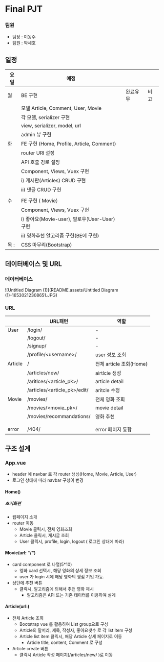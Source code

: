 # Final PJT
### 팀원
- 팀장 : 이동주
- 팀원 : 박세호

## 일정 
| 요일 | 예정                                          |          |      |
| ---- | --------------------------------------------- | -------- | ---- |
| 월   | BE 구현                                       | 완료유무 | 비고 |
|      | 모델 Article, Comment, User, Movie            |          |      |
|      | 각 모델, serializer 구현                      |          |      |
|      | view, serializer, model, url                  |          |      |
|      | admin 뷰 구현                                 |          |      |
| 화   | FE 구현 (Home, Profile, Article, Comment)     |          |      |
|      | router URl 설정                               |          |      |
|      | API 호출 경로 설정                            |          |      |
|      | Component, Views, Vuex 구현                   |          |      |
|      | i) 게시판(Articles) CRUD 구현                 |          |      |
|      | ii) 댓글 CRUD 구현                            |          |      |
|      |                                               |          |      |
| 수   | FE 구현 ( Movie)                              |          |      |
|      | Component, Views, Vuex 구현                   |          |      |
|      | i) 좋아요(Movie-user), 팔로우(User-User) 구현 |          |      |
|      | ii) 영화추천 알고리즘 구현(BE에 구현)         |          |      |
| 목 : | CSS 마무리(Bootstrap)                         |          |      |



## 데이터베이스 및 URL
### 데이터베이스

![Untitled Diagram (1)](README.assets/Untitled Diagram (1)-16530212308651.JPG)








### URL

|         | URL패턴                      | 역할                    |
| ------- | ---------------------------- | ----------------------- |
| User    | /login/                      | -                       |
|         | /logout/                     | -                       |
|         | /signup/                     | -                       |
|         | /profile/\<username>/        | user 정보 조회          |
| Article | /                            | 전체 article 조회(Home) |
|         | /articles/new/               | airtlcie 생성           |
|         | /aritlces/<article_pk>/      | article detail          |
|         | /articles/<article_pk>/edit/ | aritcle 수정            |
| Movie   | /movies/                     | 전체 영화 조회          |
|         | /movies/\<movie_pk>/         | movie detail            |
|         | /movies/recommandations/     | 영화 추천               |
|         |                              |                         |
|         |                              |                         |
| error   | /404/                        | error 페이지 통합       |



## 구조 설계
###  App.vue
- header 에 navbar 로 각 router 생성(Home, Movie, Article, User) 
- 로그인 상태에 따라 navbar 구성이 변경

#### Home()
##### 초기화면
- 웹페이지 소개
- router 이동
	- Movie 클릭시, 전체 영화조회
	- Article 클릭시, 게시글 조회
	- User 클릭시, profile, login, logout ( 로그인 상태에 따라)

#### Movie(url: "/")
- card component 로 나열(5\*10)
	- 영화 card 선택시, 해당 영화의 상세 정보 조회
	- user 가 login 시에 해당 영화의 평점 기입 가능.
- 상단에 추천 버튼
	- 클릭시, 알고리즘에 의해서 추천 영화 제시
		- 알고리즘은 API 또는 기존 데이터를 이용하여 설계

#### Article(url:)
- 전체 Article 조회
	- Bootstrap vue 를 활용하여 List group으로 구성
	- Article의 말머리, 제목, 작성자, 좋아요갯수 로 각 list item 구성
	- Article list item 클릭시, 해당 Article 상세 페이지로 이동
		- Article title, content, Comment 로 구성
- Article create 버튼
	- 클릭시 Article 작성 페이지(/articles/new/ )로 이동

